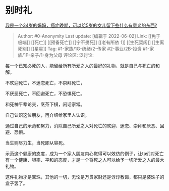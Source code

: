 # 别时礼
[我是一个34岁的妈妈，癌症晚期，可以给5岁的女儿留下些什么有意义的东西?](https://www.zhihu.com/question/373615534/answer/2511312536)

> Author: #0-Anonymity
> Last update: [编辑于 2022-06-02]
> Link: [[免于极端]] [[死亡]] [[预备死亡]] [[宁不畏死]] [[老有所依 1]] [[生死契阔]] [[生离死别]] [[星星]]
> Tag: #1-家族/1G-统绪/2-传家  #2-事业/2B-投资 #1-家族/1F-亲子/1-身为父母
> 评论区:
> 泛讨论:

每一个已知必死的人，能留给所有所爱之人的最好的礼物，就是自己与死亡的和解。

不欢迎死亡，不迷恋死亡，不崇拜死亡，

不厌恶死亡，不回避死亡，不恐惧死亡。

和死神平辈论交，烹茶下棋，闲话家常。

自己认识这位朋友，再介绍给家里人认识。

通过自己的示范和努力，消除自己所爱之人对死亡的欢迎、迷恋、崇拜和厌恶、回避、恐惧。

当生则尽力生，当死即从容死。

示范这个健康的态度，成为一个家人朋友内心觉得可以效仿的例子，让ta们对死亡有一个健康、坦率、平和的态度，才是一个将死之人可以给予一切所爱之人的最大礼物。

这件礼物才是宝珠，其他的一切，无论是万贯家财还是谆谆教诲，都只是装珠子的盒子罢了。
